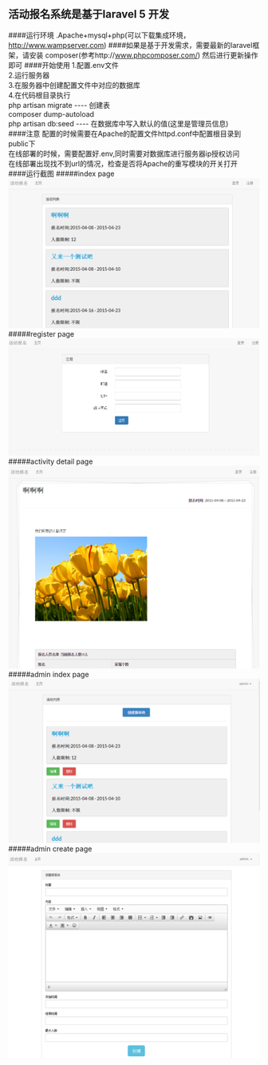 ## 活动报名系统是基于laravel 5 开发
####运行环境
.Apache+mysql+php(可以下载集成环境，http://www.wampserver.com)
####如果是基于开发需求，需要最新的laravel框架，请安装
composer(参考http://www.phpcomposer.com/)
然后进行更新操作即可
####开始使用
1.配置.env文件 <br />
2.运行服务器 <br />
3.在服务器中创建配置文件中对应的数据库 <br />
4.在代码根目录执行 <br />
  php artisan migrate ---- 创建表 <br />
  composer dump-autoload  <br />
  php artisan db:seed  ---- 在数据库中写入默认的值(这里是管理员信息) <br />
####注意
配置的时候需要在Apache的配置文件httpd.conf中配置根目录到public下 <br />
在线部署的时候，需要配置好.env,同时需要对数据库进行服务器ip授权访问 <br />
在线部署出现找不到url的情况，检查是否将Apache的重写模块的开关打开 <br />
####运行截图
#####index page
![image](./screenshot/index.png)
#####register page
![image](./screenshot/register.png)
#####activity detail page
![image](./screenshot/show.png)
#####admin index page
![image](./screenshot/admin_index.png)
#####admin create page
![image](./screenshot/admin_create.png)